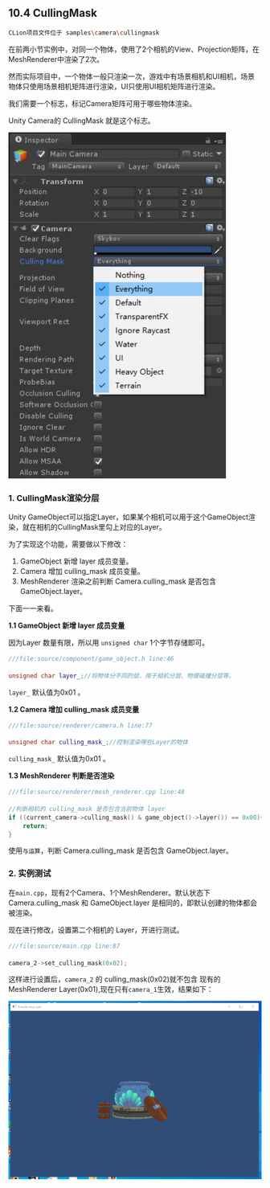 ## 10.4 CullingMask

```bash
CLion项目文件位于 samples\camera\cullingmask
```

在前两小节实例中，对同一个物体，使用了2个相机的View、Projection矩阵，在MeshRenderer中渲染了2次。

然而实际项目中，一个物体一般只渲染一次，游戏中有场景相机和UI相机，场景物体只使用场景相机矩阵进行渲染，UI只使用UI相机矩阵进行渲染。

我们需要一个标志，标记Camera矩阵可用于哪些物体渲染。

Unity Camera的 CullingMask 就是这个标志。

![](../../imgs/camera/cullingmask/unity_camera_cullingmask.jpg)

### 1. CullingMask渲染分层

Unity GameObject可以指定Layer，如果某个相机可以用于这个GameObject渲染，就在相机的CullingMask里勾上对应的Layer。

为了实现这个功能，需要做以下修改：

1. GameObject 新增 layer 成员变量。
2. Camera 增加 culling_mask 成员变量。
3. MeshRenderer 渲染之前判断 Camera.culling_mask 是否包含 GameObject.layer。

下面一一来看。

<b>1.1 GameObject 新增 layer 成员变量</b>

因为Layer 数量有限，所以用 `unsigned char` 1个字节存储即可。

```c++
///file:source/component/game_object.h line:46

unsigned char layer_;//将物体分不同的层，用于相机分层、物理碰撞分层等。
```

`layer_` 默认值为0x01 。

<b>1.2 Camera 增加 culling_mask 成员变量</b>

```c++
///file:source/renderer/camera.h line:77

unsigned char culling_mask_;//控制渲染哪些Layer的物体
```

`culling_mask_` 默认值为0x01 。

<b>1.3 MeshRenderer 判断是否渲染</b>

```c++
///file:source/renderer/mesh_renderer.cpp line:48

//判断相机的 culling_mask 是否包含当前物体 layer
if ((current_camera->culling_mask() & game_object()->layer()) == 0x00){
    return;
}
```

使用`与运算`，判断 Camera.culling_mask 是否包含 GameObject.layer。

### 2. 实例测试

在`main.cpp`，现有2个Camera、1个MeshRenderer。默认状态下Camera.culling_mask 和 GameObject.layer 是相同的，即默认创建的物体都会被渲染。

现在进行修改，设置第二个相机的 Layer，开进行测试。

```c++
///file:source/main.cpp line:87

camera_2->set_culling_mask(0x02);
```

这样进行设置后，`camera_2` 的 culling_mask(0x02)就不包含 现有的MeshRenderer Layer(0x01),现在只有`camera_1`生效，结果如下：

![](../../imgs/camera/cullingmask/only_camera1_renderer.gif)